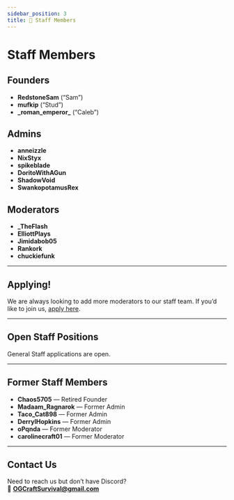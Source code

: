 ```yaml
---
sidebar_position: 3
title: 👥 Staff Members
---
```

# Staff Members

## Founders
- **RedstoneSam** (“Sam”)
- **mufkip** (“Stud”)
- **\_roman_emperor_** (“Caleb”)

## Admins
- **anneizzle**
- **NixStyx**
- **spikeblade**
- **DoritoWithAGun**
- **ShadowVoid** 
- **SwankopotamusRex**

## Moderators
- **_TheFlash** 
- **ElliottPlays** 
- **Jimidabob05** 
- **Rankork**
- **chuckiefunk** 

---

## Applying!
We are always looking to add more moderators to our staff team. If you’d like to join us, [apply here](https://docs.google.com/forms/d/e/1FAIpQLSfeC_fZqdxkZPYy6LBpYGkRPYRBhhCxb69jY5B4nPbkkwN67w/viewform?usp=sf_link).

---

## Open Staff Positions
General Staff applications are open.

---

## Former Staff Members
- **Chaos5705** — Retired Founder  
- **Madaam_Ragnarok** — Former Admin  
- **Taco_Cat898** — Former Admin  
- **DerrylHopkins** — Former Admin  
- **oPqnda** — Former Moderator  
- **carolinecraft01** — Former Moderator  

---

## Contact Us
Need to reach us but don’t have Discord?  
📧 **OGCraftSurvival@gmail.com**
